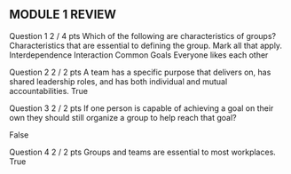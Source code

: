 ## MODULE 1 REVIEW 

Question 1
2 / 4 pts
Which of the following are characteristics of groups? Characteristics that are essential to defining the group. Mark all that apply.
  Interdependence 
  Interaction 
  Common Goals 
  Everyone likes each other 

 
Question 2
2 / 2 pts
A team has a specific purpose that delivers on, has shared leadership roles, and has both individual and mutual accountabilities.
  True 

 
Question 3
2 / 2 pts
If one person is capable of achieving a goal on their own they should still organize a group to help reach that goal?

  False 
 
Question 4
2 / 2 pts
Groups and teams are essential to most workplaces.
  True 
